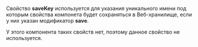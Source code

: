 Свойство **saveKey** используется для указания уникального имени под которым свойства компонета будет сохраняться в Веб-хранилище, если у них указан модификатор **save**.

У этого компонента таких свойств нет, поэтому данное свойство не используется.
